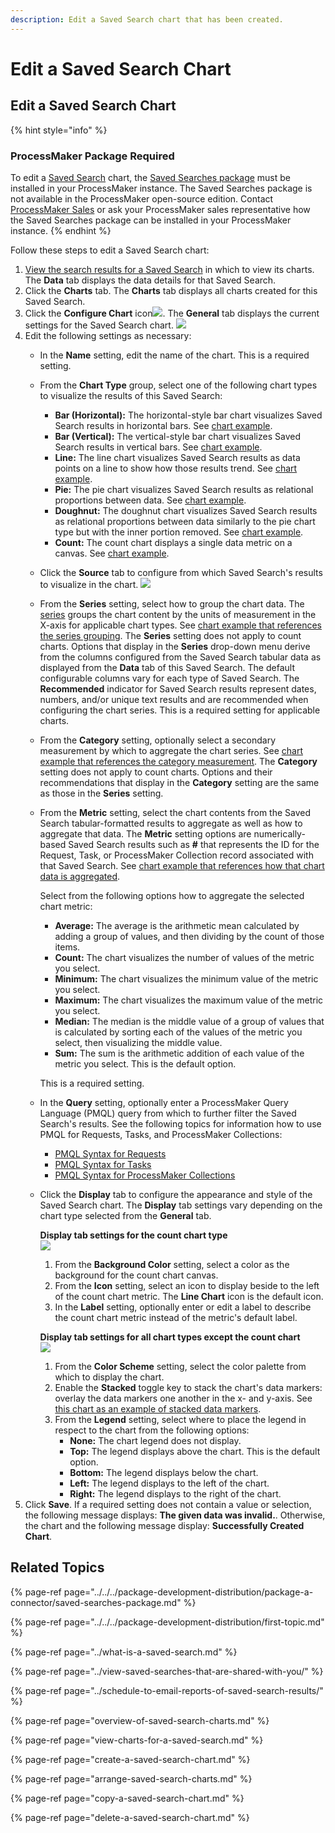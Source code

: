 ```yaml
---
description: Edit a Saved Search chart that has been created.
---
```


# Edit a Saved Search Chart

## Edit a Saved Search Chart

{% hint style="info" %}
### ProcessMaker Package Required

To edit a [Saved Search](../what-is-a-saved-search.md) chart, the [Saved Searches package](../../../package-development-distribution/package-a-connector/saved-searches-package.md) must be installed in your ProcessMaker instance. The Saved Searches package is not available in the ProcessMaker open-source edition. Contact [ProcessMaker Sales](mailto:sales@processmaker.com) or ask your ProcessMaker sales representative how the Saved Searches package can be installed in your ProcessMaker instance.
{% endhint %}

Follow these steps to edit a Saved Search chart:

1. [View the search results for a Saved Search](../view-saved-searches-that-are-shared-with-you/view-search-results-for-a-saved-search.md) in which to view its charts. The **Data** tab displays the data details for that Saved Search.
2. Click the **Charts** tab. The **Charts** tab displays all charts created for this Saved Search.
3. Click the **Configure Chart** icon![](../../../.gitbook/assets/configure-edit-chart-icon-saved-searches-package.png). The **General** tab displays the current settings for the Saved Search chart. ![](../../../.gitbook/assets/general-tab-configure-edit-chart-saved-searches-package.png) 
4. Edit the following settings as necessary:
   * In the **Name** setting, edit the name of the chart. This is a required setting.
   * From the **Chart Type** group, select one of the following chart types to visualize the results of this Saved Search:
     * **Bar \(Horizontal\):** The horizontal-style bar chart visualizes Saved Search results in horizontal bars. See [chart example](overview-of-saved-search-charts.md#bar-chart-horizontal).
     * **Bar \(Vertical\):** The vertical-style bar chart visualizes Saved Search results in vertical bars. See [chart example](overview-of-saved-search-charts.md#bar-chart-vertical).
     * **Line:** The line chart visualizes Saved Search results as data points on a line to show how those results trend. See [chart example](overview-of-saved-search-charts.md#line-chart).
     * **Pie:** The pie chart visualizes Saved Search results as relational proportions between data. See [chart example](overview-of-saved-search-charts.md#pie-chart).
     * **Doughnut:** The doughnut chart visualizes Saved Search results as relational proportions between data similarly to the pie chart type but with the inner portion removed. See [chart example](overview-of-saved-search-charts.md#doughnut-chart).
     * **Count:** The count chart displays a single data metric on a canvas. See [chart example](overview-of-saved-search-charts.md#count).
   * Click the **Source** tab to configure from which Saved Search's results to visualize in the chart. ![](../../../.gitbook/assets/source-tab-configure-edit-chart-saved-searches-package.png) 
   * From the **Series** setting, select how to group the chart data. The [series](overview-of-saved-search-charts.md#series) groups the chart content by the units of measurement in the X-axis for applicable chart types. See [chart example that references the series grouping](overview-of-saved-search-charts.md#example-chart). The **Series** setting does not apply to count charts. Options that display in the **Series** drop-down menu derive from the columns configured from the Saved Search tabular data as displayed from the **Data** tab of this Saved Search. The default configurable columns vary for each type of Saved Search. The **Recommended** indicator for Saved Search results represent dates, numbers, and/or unique text results and are recommended when configuring the chart series. This is a required setting for applicable charts.
   * From the **Category** setting, optionally select a secondary measurement by which to aggregate the chart series. See [chart example that references the category measurement](overview-of-saved-search-charts.md#example-chart). The **Category** setting does not apply to count charts. Options and their recommendations that display in the **Category** setting are the same as those in the **Series** setting.
   * From the **Metric** setting, select the chart contents from the Saved Search tabular-formatted results to aggregate as well as how to aggregate that data. The **Metric** setting options are numerically-based Saved Search results such as **\#** that represents the ID for the Request, Task, or ProcessMaker Collection record associated with that Saved Search. See [chart example that references how that chart data is aggregated](overview-of-saved-search-charts.md#example-chart).

     Select from the following options how to aggregate the selected chart metric:

     * **Average:** The average is the arithmetic mean calculated by adding a group of values, and then dividing by the count of those items.
     * **Count:** The chart visualizes the number of values of the metric you select.
     * **Minimum:** The chart visualizes the minimum value of the metric you select.
     * **Maximum:** The chart visualizes the maximum value of the metric you select.
     * **Median:** The median is the middle value of a group of values that is calculated by sorting each of the values of the metric you select, then visualizing the middle value.
     * **Sum:** The sum is the arithmetic addition of each value of the metric you select. This is the default option.

     This is a required setting.

   * In the **Query** setting, optionally enter a ProcessMaker Query Language \(PMQL\) query from which to further filter the Saved Search's results. See the following topics for information how to use PMQL for Requests, Tasks, and ProcessMaker Collections:
     * [PMQL Syntax for Requests](../../search-processmaker-data-using-pmql.md#pmql-syntax-for-requests)
     * [PMQL Syntax for Tasks](../../search-processmaker-data-using-pmql.md#pmql-syntax-for-tasks)
     * [PMQL Syntax for ProcessMaker Collections](../../search-processmaker-data-using-pmql.md#pmql-syntax-for-processmaker-collections)
   * Click the **Display** tab to configure the appearance and style of the Saved Search chart. The **Display** tab settings vary depending on the chart type selected from the **General** tab.

     **Display tab settings for the count chart type**  
     ![](../../../.gitbook/assets/display-tab-count-configure-edit-chart-saved-searches-package.png) 

     1. From the **Background Color** setting, select a color as the background for the count chart canvas.
     2. From the **Icon** setting, select an icon to display beside to the left of the count chart metric. The **Line Chart** icon is the default icon.
     3. In the **Label** setting, optionally enter or edit a label to describe the count chart metric instead of the metric's default label.

     **Display tab settings for all chart types except the count chart**  
     ![](../../../.gitbook/assets/display-tab-configure-edit-chart-saved-searches-package.png) 

     1. From the **Color Scheme** setting, select the color palette from which to display the chart.
     2. Enable the **Stacked** toggle key to stack the chart's data markers: overlay the data markers one another in the x- and y-axis. See [this chart as an example of stacked data markers](overview-of-saved-search-charts.md#bar-chart-vertical).
     3. From the **Legend** setting, select where to place the legend in respect to the chart from the following options:
        * **None:** The chart legend does not display.
        * **Top:** The legend displays above the chart. This is the default option.
        * **Bottom:** The legend displays below the chart.
        * **Left:** The legend displays to the left of the chart.
        * **Right:** The legend displays to the right of the chart.
5. Click **Save**. If a required setting does not contain a value or selection, the following message displays: **The given data was invalid.**. Otherwise, the chart and the following message display: **Successfully Created Chart**.

## Related Topics

{% page-ref page="../../../package-development-distribution/package-a-connector/saved-searches-package.md" %}

{% page-ref page="../../../package-development-distribution/first-topic.md" %}

{% page-ref page="../what-is-a-saved-search.md" %}

{% page-ref page="../view-saved-searches-that-are-shared-with-you/" %}

{% page-ref page="../schedule-to-email-reports-of-saved-search-results/" %}

{% page-ref page="overview-of-saved-search-charts.md" %}

{% page-ref page="view-charts-for-a-saved-search.md" %}

{% page-ref page="create-a-saved-search-chart.md" %}

{% page-ref page="arrange-saved-search-charts.md" %}

{% page-ref page="copy-a-saved-search-chart.md" %}

{% page-ref page="delete-a-saved-search-chart.md" %}

